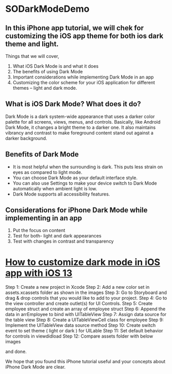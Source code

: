 # SODarkModeDemo

## In this iPhone app tutorial, we will chek for customizing the iOS app theme for both ios dark theme and light.

Things that we will cover,

1) What iOS Dark Mode is and what it does
2) The benefits of using Dark Mode
3) Important considerations while implementing Dark Mode in an app
4) Customizing the color scheme for your iOS application for different themes – light and dark mode.

## What is iOS Dark Mode? What does it do?

Dark Mode is a dark system-wide appearance that uses a darker color palette for all screens, views, menus, and controls. Basically, like Android Dark Mode, it changes a bright theme to a darker one. It also maintains vibrancy and contrast to make foreground content stand out against a darker background.


## Benefits of Dark Mode

- It is most helpful when the surrounding is dark. This puts less strain on eyes as compared to light mode. 
- You can choose Dark Mode as your default interface style.
- You can also use Settings to make your device switch to Dark Mode automatically when ambient light is low.
- Dark Mode supports all accessibility features.

## Considerations for iPhone Dark Mode while implementing in an app

1. Put the focus on content
2. Test for both- light and dark appearances
3. Test with changes in contrast and transparency

# <a href="https://www.spaceotechnologies.com/ios-background-task-framework-app-update/">How to customize dark mode in iOS app with iOS 13</a>

Step 1: Create a new project in Xcode
Step 2: Add a new color set in assets.xcassets folder as shown in the images
Step 3: Go to Storyboard and drag & drop controls that you would like to add to your project.
Step 4: Go to the view controller and create outlet(s) for UI Controls.
Step 5: Create employee struct and create an array of employee struct
Step 6: Append the data in arrEmployee to bind with UITableView
Step 7: Assign data source for the table view
Step 8: Create a UITableViewCell class for employee
Step 9: Implement the UITableView data source method
Step 10: Create switch event to set theme ( light or dark ) for UILable
Step 11: Set default behavior for controls in viewdidload
Step 12: Compare assets folder with below images

and done.

We hope that you found this iPhone tutorial useful and your concepts about iPhone Dark Mode are clear.
